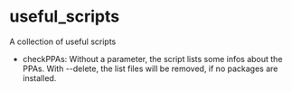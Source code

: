 # useful_scripts
A collection of useful scripts 

- checkPPAs: Without a parameter, the script lists some infos about the PPAs. With --delete, the list files will be removed, if no packages are installed.
